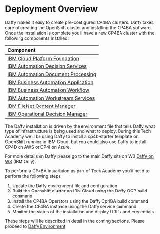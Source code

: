 # Deployment Overview

Daffy makes it easy to create pre-configured CP4BA clusters. Daffy takes care of creating the OpenShift cluster and installing the CP4BA software. Once the installation is complete you'll have a new CP4BA cluster with the following components installed:

| Component                                                      |
| :------------------------------------------------------------- |
| [IBM Cloud Platform Foundation](https://www.ibm.com/docs/en/cloud-paks/cp-biz-automation/21.0.3?topic=software-cloud-platform-foundation) |
| [IBM Automation Decision Services](https://www.ibm.com/docs/en/cloud-paks/cp-biz-automation/21.0.3?topic=software-automation-decision-services) |
| [IBM Automation Document Processing](https://www.ibm.com/docs/en/cloud-paks/cp-biz-automation/21.0.3?topic=software-automation-document-processing) |
| [IBM Business Automation Application](https://www.ibm.com/docs/en/cloud-paks/cp-biz-automation/21.0.3?topic=software-business-automation-application) |
| [IBM Business Automation Workflow](https://www.ibm.com/docs/en/cloud-paks/cp-biz-automation/21.0.3?topic=software-business-automation-workflow) |
| [IBM Automation Workstream Services](https://www.ibm.com/docs/en/cloud-paks/cp-biz-automation/21.0.3?topic=software-automation-workstream-services) |
| [IBM FileNet Content Manager](https://www.ibm.com/docs/en/cloud-paks/cp-biz-automation/21.0.3?topic=software-filenet-content-manager) |
| [IBM Operational Decision Manager](https://www.ibm.com/docs/en/cloud-paks/cp-biz-automation/21.0.3?topic=software-operational-decision-manager) |

The Daffy installation is driven by the environment file that tells Daffy what type of infrastructure is being used and
what to deploy. During this Tech Academy we'll be using Daffy to install a cp4b-starter template on OpenShift running
in IBM Cloud, but you could also use Daffy to install CP4D on AWS or CP4I on Azure.

For more details on Daffy please go to the main Daffy site on W3
[Daffy on W3](https://w3.ibm.com/w3publisher/daffy) (IBM Only).

To perform a CP4BA installation as part of Tech Academy you'll need to perform the following steps:

1. Update the Daffy environment file and configuration
2. Build the Openshift cluster on IBM Cloud using the Daffy OCP build command
3. Install the CP4BA Operators using the Daffy Cp4BA build command
4. Create the CP4BA instance using the Daffy service command
5. Monitor the status of the installation and display URL's and credentials

These steps will be described in detail in the coming sections. Please proceed to [Daffy Environment](daffy-cp4ba.md)
